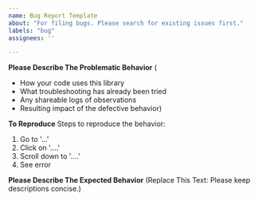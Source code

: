 ```yaml
---
name: Bug Report Template
about: "For filing bugs. Please search for existing issues first."
labels: "bug"
assignees: ''

---
```


**Please Describe The Problematic Behavior**
(
* How your code uses this library
* What troubleshooting has already been tried
* Any shareable logs of observations
* Resulting impact of the defective behavior)

**To Reproduce**
Steps to reproduce the behavior:
1. Go to '...'
1. Click on '....'
1. Scroll down to '....'
1. See error

**Please Describe The Expected Behavior**
(Replace This Text: Please keep descriptions concise.)
